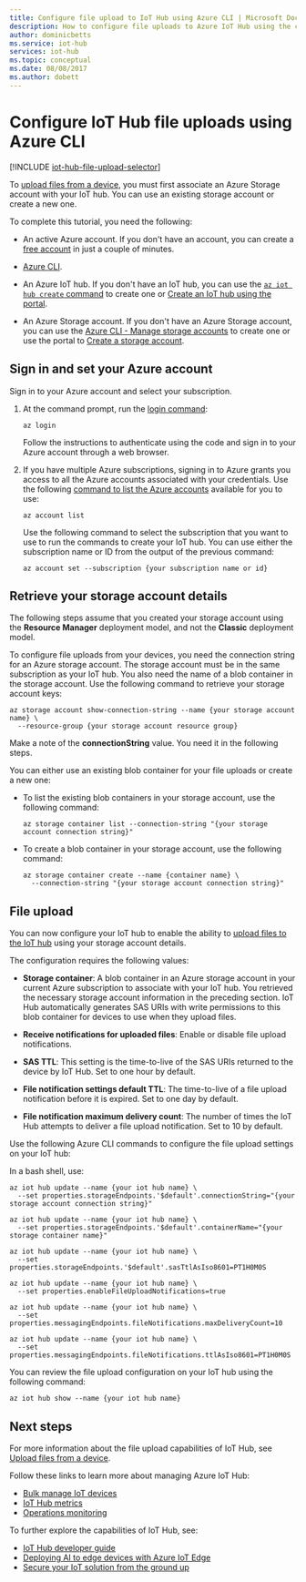 ```yaml
---
title: Configure file upload to IoT Hub using Azure CLI | Microsoft Docs
description: How to configure file uploads to Azure IoT Hub using the cross-platform Azure CLI.
author: dominicbetts
ms.service: iot-hub
services: iot-hub
ms.topic: conceptual
ms.date: 08/08/2017
ms.author: dobett
---
```


# Configure IoT Hub file uploads using Azure CLI

[!INCLUDE [iot-hub-file-upload-selector](../../includes/iot-hub-file-upload-selector.md)]

To [upload files from a device](iot-hub-devguide-file-upload.md), you must first associate an Azure Storage account with your IoT hub. You can use an existing storage account or create a new one.

To complete this tutorial, you need the following:

* An active Azure account. If you don't have an account, you can create a [free account](https://azure.microsoft.com/pricing/free-trial/) in just a couple of minutes.

* [Azure CLI](https://docs.microsoft.com/cli/azure/install-azure-cli?view=azure-cli-latest).

* An Azure IoT hub. If you don't have an IoT hub, you can use the [`az iot hub create` command](https://docs.microsoft.com/cli/azure/iot/hub#az-iot-hub-create) to create one or [Create an IoT hub using the portal](iot-hub-create-through-portal.md).

* An Azure Storage account. If you don't have an Azure Storage account, you can use the [Azure CLI - Manage storage accounts](../storage/common/storage-azure-cli.md#manage-storage-accounts) to create one or use the portal to [Create a storage account](../storage/common/storage-create-storage-account.md).

## Sign in and set your Azure account

Sign in to your Azure account and select your subscription.

1. At the command prompt, run the [login command](https://docs.microsoft.com/cli/azure/get-started-with-azure-cli?view=azure-cli-latest):

    ```azurecli
    az login
    ```

    Follow the instructions to authenticate using the code and sign in to your Azure account through a web browser.

2. If you have multiple Azure subscriptions, signing in to Azure grants you access to all the Azure accounts associated with your credentials. Use the following [command to list the Azure accounts](https://docs.microsoft.com/cli/azure/account) available for you to use:

    ```azurecli
    az account list
    ```

    Use the following command to select the subscription that you want to use to run the commands to create your IoT hub. You can use either the subscription name or ID from the output of the previous command:

    ```azurecli
    az account set --subscription {your subscription name or id}
    ```

## Retrieve your storage account details

The following steps assume that you created your storage account using the **Resource Manager** deployment model, and not the **Classic** deployment model.

To configure file uploads from your devices, you need the connection string for an Azure storage account. The storage account must be in the same subscription as your IoT hub. You also need the name of a blob container in the storage account. Use the following command to retrieve your storage account keys:

```azurecli
az storage account show-connection-string --name {your storage account name} \
  --resource-group {your storage account resource group}
```

Make a note of the **connectionString** value. You need it in the following steps.

You can either use an existing blob container for your file uploads or create a new one:

* To list the existing blob containers in your storage account, use the following command:

    ```azurecli
    az storage container list --connection-string "{your storage account connection string}"
    ```

* To create a blob container in your storage account, use the following command:

    ```azurecli
    az storage container create --name {container name} \
      --connection-string "{your storage account connection string}"
    ```

## File upload

You can now configure your IoT hub to enable the ability to [upload files to the IoT hub](iot-hub-devguide-file-upload.md) using your storage account details.

The configuration requires the following values:

* **Storage container**: A blob container in an Azure storage account in your current Azure subscription to associate with your IoT hub. You retrieved the necessary storage account information in the preceding section. IoT Hub automatically generates SAS URIs with write permissions to this blob container for devices to use when they upload files.

* **Receive notifications for uploaded files**: Enable or disable file upload notifications.

* **SAS TTL**: This setting is the time-to-live of the SAS URIs returned to the device by IoT Hub. Set to one hour by default.

* **File notification settings default TTL**: The time-to-live of a file upload notification before it is expired. Set to one day by default.

* **File notification maximum delivery count**: The number of times the IoT Hub attempts to deliver a file upload notification. Set to 10 by default.

Use the following Azure CLI commands to configure the file upload settings on your IoT hub:

<!--Robinsh this is out of date, add cloud powershell -->

In a bash shell, use:

```azurecli
az iot hub update --name {your iot hub name} \
  --set properties.storageEndpoints.'$default'.connectionString="{your storage account connection string}"

az iot hub update --name {your iot hub name} \
  --set properties.storageEndpoints.'$default'.containerName="{your storage container name}"

az iot hub update --name {your iot hub name} \
  --set properties.storageEndpoints.'$default'.sasTtlAsIso8601=PT1H0M0S

az iot hub update --name {your iot hub name} \
  --set properties.enableFileUploadNotifications=true

az iot hub update --name {your iot hub name} \
  --set properties.messagingEndpoints.fileNotifications.maxDeliveryCount=10

az iot hub update --name {your iot hub name} \
  --set properties.messagingEndpoints.fileNotifications.ttlAsIso8601=PT1H0M0S
```

You can review the file upload configuration on your IoT hub using the following command:

```azurecli
az iot hub show --name {your iot hub name}
```

## Next steps

For more information about the file upload capabilities of IoT Hub, see [Upload files from a device](iot-hub-devguide-file-upload.md).

Follow these links to learn more about managing Azure IoT Hub:

* [Bulk manage IoT devices](iot-hub-bulk-identity-mgmt.md)
* [IoT Hub metrics](iot-hub-metrics.md)
* [Operations monitoring](iot-hub-operations-monitoring.md)

To further explore the capabilities of IoT Hub, see:

* [IoT Hub developer guide](iot-hub-devguide.md)
* [Deploying AI to edge devices with Azure IoT Edge](../iot-edge/tutorial-simulate-device-linux.md)
* [Secure your IoT solution from the ground up](../iot-fundamentals/iot-security-ground-up.md)

